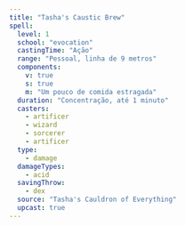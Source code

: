 ```yaml
---
title: "Tasha's Caustic Brew"
spell:
  level: 1
  school: "evocation"
  castingTime: "Ação"
  range: "Pessoal, linha de 9 metros"
  components:
    v: true
    s: true
    m: "Um pouco de comida estragada"
  duration: "Concentração, até 1 minuto"
  casters:
    - artificer
    - wizard
    - sorcerer
    - artificer
  type:
    - damage
  damageTypes:
    - acid
  savingThrow:
    - dex
  source: "Tasha's Cauldron of Everything"
  upcast: true
---
```

